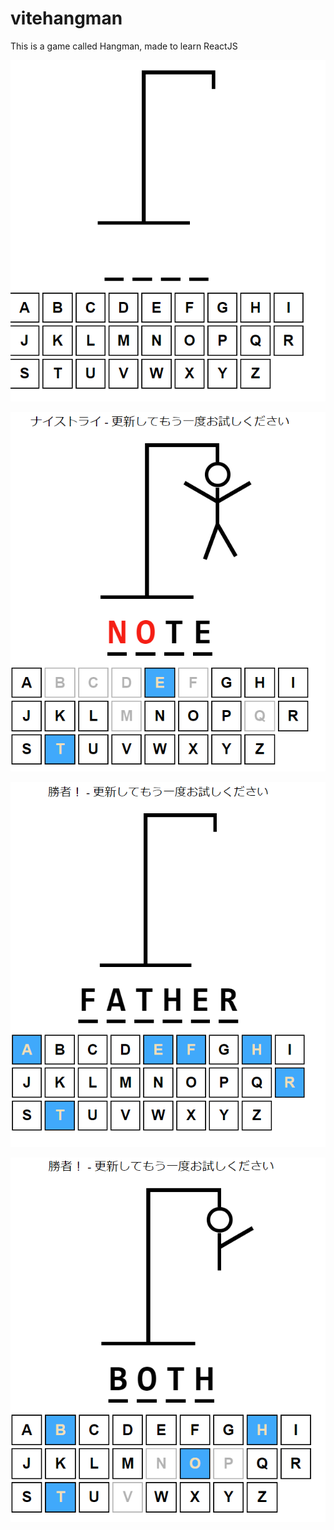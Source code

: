 # vitehangman
 This is a game called Hangman, made to learn ReactJS

<p align="center">
  <img src="img/hangman1.png" alt="Hangman Image 1">
</p>
<p align="center">
  <img src="img/hangman2.png" alt="Hangman Image 1">
</p>
<p align="center">
  <img src="img/hangman3.png" alt="Hangman Image 1">
</p>
<p align="center">
  <img src="img/hangman4.png" alt="Hangman Image 1">
</p>

